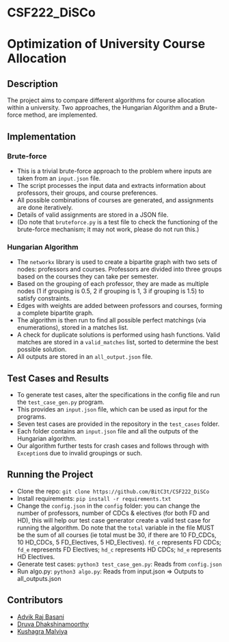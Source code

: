 # CSF222_DiSCo


# Optimization of University Course Allocation

## Description

The project aims to compare different algorithms for course allocation within a university. Two approaches, the Hungarian Algorithm and a Brute-force method, are implemented.

## Implementation

### Brute-force

- This is a trivial brute-force approach to the problem where inputs are taken from an `input.json` file.
- The script processes the input data and extracts information about professors, their groups, and course preferences.
- All possible combinations of courses are generated, and assignments are done iteratively.
- Details of valid assignments are stored in a JSON file.
- (Do note that `bruteforce.py` is a test file to check the functioning of the brute-force mechanism; it may not work, please do not run this.)

### Hungarian Algorithm

- The `networkx` library is used to create a bipartite graph with two sets of nodes: professors and courses. Professors are divided into three groups based on the courses they can take per semester.
- Based on the grouping of each professor, they are made as multiple nodes (1 if grouping is 0.5, 2 if grouping is 1, 3 if grouping is 1.5) to satisfy constraints.
- Edges with weights are added between professors and courses, forming a complete bipartite graph. 
- The algorithm is then run to find all possible perfect matchings (via enumerations), stored in a matches list.
- A check for duplicate solutions is performed using hash functions. Valid matches are stored in a `valid_matches` list, sorted to determine the best possible solution.
- All outputs are stored in an `all_output.json` file.

## Test Cases and Results

- To generate test cases, alter the specifications in the config file and run the `test_case_gen.py` program.
- This provides an `input.json` file, which can be used as input for the programs.
- Seven test cases are provided in the repository in the `test_cases` folder.
- Each folder contains an `input.json` file and all the outputs of the Hungarian algorithm.
- Our algorithm further tests for crash cases and follows through with `Exception`s due to invalid groupings or such.

## Running the Project
- Clone the repo: `git clone https://github.com/BitC3t/CSF222_DiSCo`
- Install requirements: `pip install -r requirements.txt`
- Change the `config.json` in the `config` folder: you can change the number of professors, number of CDCs & electives (for both FD and HD), this will help our test case generator create a valid test case for running the algorithm. Do note that the `total` variable in the file MUST be the sum of all courses (ie total must be 30, if there are 10 FD_CDCs, 10 HD_CDCs, 5 FD_Electives, 5 HD_Electives). `fd_c` represents FD CDCs; `fd_e` represents FD Electives; `hd_c` represents HD CDCs; `hd_e` represents HD Electives.
- Generate test cases: `python3 test_case_gen.py`: Reads from `config.json`
- Run algo.py: `python3 algo.py`: Reads from input.json => Outputs to all_outputs.json


## Contributors

- [Advik Raj Basani](https://github.com/BitC3t)
- [Druva Dhakshinamoorthy](https://github.com/Ceres445)
- [Kushagra Malviya](https://github.com/darthlazius)
